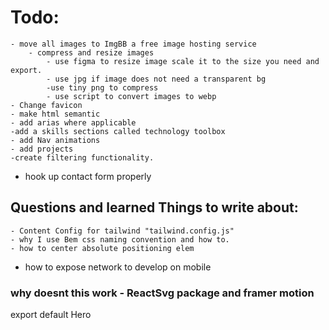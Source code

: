 # Todo:
    - move all images to ImgBB a free image hosting service
        - compress and resize images
            - use figma to resize image scale it to the size you need and export.
            - use jpg if image does not need a transparent bg 
            -use tiny png to compress 
            - use script to convert images to webp
    - Change favicon
    - make html semantic
    - add arias where applicable
    -add a skills sections called technology toolbox
    - add Nav animations
    - add projects 
    -create filtering functionality.
 - hook up contact form properly
    


## Questions and learned Things to write about:

    - Content Config for tailwind "tailwind.config.js" 
    - why I use Bem css naming convention and how to.
    - how to center absolute positioning elem
   - how to expose network to develop on mobile 
### why doesnt this work - ReactSvg package and framer motion
<!-- import Svg from '../../assets/bg-elements/DEV.svg'
import {ReactSVG} from 'react-svg';
import './Hero.scss'
import {motion} from 'framer-motion'
function Hero() {
  return (
    <div id='home' className="hero relative h-screen w-full flex flex-col justify-center items-center text-center gap-8">
       <motion.ReactSVG src={Svg}  beforeInjection={(svg) => {
    svg.classList.add('hero__svg')
  }}/>
  <h1>Hi, I’m <span className='text--highlight'>
  Dwayne Front-End Developer</span> based in Orlando Florida. </h1>
  
    <a href="#contact">
    <button className="hero__button hover:border-purple-300 hover:bg-slate-900 w-60 h-20 rounded-2xl border border-emerald-300 ">
  Hire Me!
</button>
    </a>

    </div>
  )
} -->

export default Hero